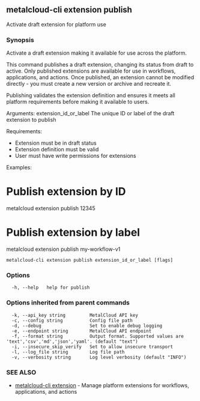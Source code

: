 ## metalcloud-cli extension publish

Activate draft extension for platform use

### Synopsis

Activate a draft extension making it available for use across the platform.

This command publishes a draft extension, changing its status from draft to active.
Only published extensions are available for use in workflows, applications, and
actions. Once published, an extension cannot be modified directly - you must
create a new version or archive and recreate it.

Publishing validates the extension definition and ensures it meets all platform
requirements before making it available to users.

Arguments:
  extension_id_or_label    The unique ID or label of the draft extension to publish

Requirements:
- Extension must be in draft status
- Extension definition must be valid
- User must have write permissions for extensions

Examples:
  # Publish extension by ID
  metalcloud extension publish 12345
  
  # Publish extension by label
  metalcloud extension publish my-workflow-v1

```
metalcloud-cli extension publish extension_id_or_label [flags]
```

### Options

```
  -h, --help   help for publish
```

### Options inherited from parent commands

```
  -k, --api_key string         MetalCloud API key
  -c, --config string          Config file path
  -d, --debug                  Set to enable debug logging
  -e, --endpoint string        MetalCloud API endpoint
  -f, --format string          Output format. Supported values are 'text','csv','md','json','yaml'. (default "text")
  -i, --insecure_skip_verify   Set to allow insecure transport
  -l, --log_file string        Log file path
  -v, --verbosity string       Log level verbosity (default "INFO")
```

### SEE ALSO

* [metalcloud-cli extension](metalcloud-cli_extension.md)	 - Manage platform extensions for workflows, applications, and actions


